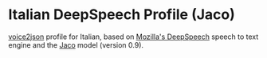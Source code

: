 # Italian DeepSpeech Profile (Jaco)

[voice2json](https://github.com/synesthesiam/voice2json) profile for Italian, based on [Mozilla's DeepSpeech](https://github.com/mozilla/DeepSpeech) speech to text engine and the [Jaco](https://gitlab.com/Jaco-Assistant/deepspeech-polyglot) model (version 0.9).
